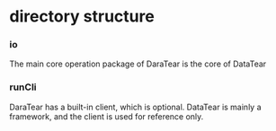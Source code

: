 # directory structure
### io
The main core operation package of DaraTear is the core of DataTear

### runCli
DaraTear has a built-in client, which is optional. DataTear is mainly a framework, and the client is used for reference only.
